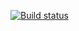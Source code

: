 [![Build status](https://ci.appveyor.com/api/projects/status/s1pp9r52d96wnqfo?svg=true)](https://ci.appveyor.com/project/sonic-wave/ajs-dom)
